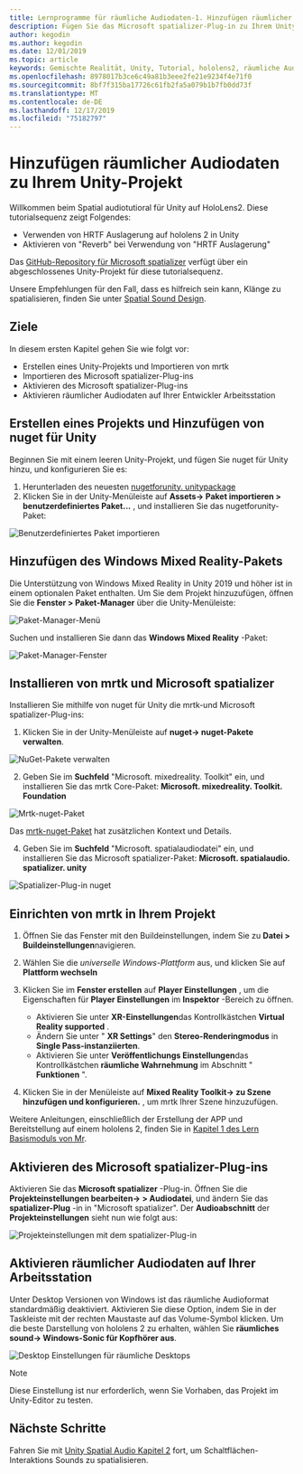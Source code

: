 ```yaml
---
title: Lernprogramme für räumliche Audiodaten-1. Hinzufügen räumlicher Audiodaten zu Ihrem Projekt
description: Fügen Sie das Microsoft spatializer-Plug-in zu Ihrem Unity-Projekt hinzu, um auf hololens 2 HRTF Hardware Offload zuzugreifen.
author: kegodin
ms.author: kegodin
ms.date: 12/01/2019
ms.topic: article
keywords: Gemischte Realität, Unity, Tutorial, hololens2, räumliche Audiodaten
ms.openlocfilehash: 8978017b3ce6c49a81b3eee2fe21e9234f4e71f0
ms.sourcegitcommit: 8bf7f315ba17726c61fb2fa5a079b1b7fb0dd73f
ms.translationtype: MT
ms.contentlocale: de-DE
ms.lasthandoff: 12/17/2019
ms.locfileid: "75182797"
---
```

# <a name="adding-spatial-audio-to-your-unity-project"></a>Hinzufügen räumlicher Audiodaten zu Ihrem Unity-Projekt

Willkommen beim Spatial audiotutioral für Unity auf HoloLens2. Diese tutorialsequenz zeigt Folgendes:
* Verwenden von HRTF Auslagerung auf hololens 2 in Unity
* Aktivieren von "Reverb" bei Verwendung von "HRTF Auslagerung"

Das [GitHub-Repository für Microsoft spatializer](https://github.com/microsoft/spatialaudio-unity) verfügt über ein abgeschlossenes Unity-Projekt für diese tutorialsequenz. 

Unsere Empfehlungen für den Fall, dass es hilfreich sein kann, Klänge zu spatialisieren, finden Sie unter [Spatial Sound Design](https://docs.microsoft.com/windows/mixed-reality/spatial-sound-design).

## <a name="objectives"></a>Ziele
In diesem ersten Kapitel gehen Sie wie folgt vor:
* Erstellen eines Unity-Projekts und Importieren von mrtk
* Importieren des Microsoft spatializer-Plug-ins
* Aktivieren des Microsoft spatializer-Plug-ins
* Aktivieren räumlicher Audiodaten auf Ihrer Entwickler Arbeitsstation

## <a name="create-a-project-and-add-nuget-for-unity"></a>Erstellen eines Projekts und Hinzufügen von nuget für Unity
Beginnen Sie mit einem leeren Unity-Projekt, und fügen Sie nuget für Unity hinzu, und konfigurieren Sie es:
1. Herunterladen des neuesten [nugetforunity. unitypackage](https://github.com/GlitchEnzo/NuGetForUnity/releases/latest)
2. Klicken Sie in der Unity-Menüleiste auf **Assets-> Paket importieren > benutzerdefiniertes Paket...** , und installieren Sie das nugetforunity-Paket:

![Benutzerdefiniertes Paket importieren](images/spatial-audio/import-custom-package.png)

## <a name="add-the-windows-mixed-reality-package"></a>Hinzufügen des Windows Mixed Reality-Pakets
Die Unterstützung von Windows Mixed Reality in Unity 2019 und höher ist in einem optionalen Paket enthalten. Um Sie dem Projekt hinzuzufügen, öffnen Sie die **Fenster > Paket-Manager** über die Unity-Menüleiste:

![Paket-Manager-Menü](images/spatial-audio/package-manager-menu.png)

Suchen und installieren Sie dann das **Windows Mixed Reality** -Paket:

![Paket-Manager-Fenster](images/spatial-audio/package-manager-window.png)

## <a name="install-mrtk-and-microsoft-spatializer"></a>Installieren von mrtk und Microsoft spatializer
Installieren Sie mithilfe von nuget für Unity die mrtk-und Microsoft spatializer-Plug-ins:
1. Klicken Sie in der Unity-Menüleiste auf **nuget-> nuget-Pakete verwalten**.

![NuGet-Pakete verwalten](images/spatial-audio/manage-nuget-packages.png)

2. Geben Sie im **Suchfeld** "Microsoft. mixedreality. Toolkit" ein, und installieren Sie das mrtk Core-Paket: **Microsoft. mixedreality. Toolkit. Foundation**

![Mrtk-nuget-Paket](images/spatial-audio/mrtk-nuget-package.png)

Das [mrtk-nuget-Paket](https://microsoft.github.io/MixedRealityToolkit-Unity/Documentation/MRTKNuGetPackage.html) hat zusätzlichen Kontext und Details.

4. Geben Sie im **Suchfeld** "Microsoft. spatialaudiodatei" ein, und installieren Sie das Microsoft spatializer-Paket: **Microsoft. spatialaudio. spatializer. unity**

![Spatializer-Plug-in nuget](images/spatial-audio/spatializer-plugin-nuget.png)

## <a name="set-up-mrtk-in-your-project"></a>Einrichten von mrtk in Ihrem Projekt

1. Öffnen Sie das Fenster mit den Buildeinstellungen, indem Sie zu **Datei > Buildeinstellungen**navigieren.

2. Wählen Sie die _universelle Windows-Plattform_ aus, und klicken Sie auf **Plattform wechseln**

3. Klicken Sie im **Fenster erstellen** auf **Player Einstellungen** , um die Eigenschaften für **Player Einstellungen** im **Inspektor** -Bereich zu öffnen.
    * Aktivieren Sie unter **XR-Einstellungen**das Kontrollkästchen **Virtual Reality supported** .
    * Ändern Sie unter " **XR Settings**" den **Stereo-Renderingmodus** in **Single Pass-instanziierten**.
    * Aktivieren Sie unter **Veröffentlichungs Einstellungen**das Kontrollkästchen **räumliche Wahrnehmung** im Abschnitt " **Funktionen** ".

4. Klicken Sie in der Menüleiste auf **Mixed Reality Toolkit-> zu Szene hinzufügen und konfigurieren.** , um mrtk Ihrer Szene hinzuzufügen.

Weitere Anleitungen, einschließlich der Erstellung der APP und Bereitstellung auf einem hololens 2, finden Sie in [Kapitel 1 des Lern Basismoduls von Mr](mrlearning-base-ch1.md).

## <a name="enable-the-microsoft-spatializer-plugin"></a>Aktivieren des Microsoft spatializer-Plug-ins
Aktivieren Sie das **Microsoft spatializer** -Plug-in. Öffnen Sie die **Projekteinstellungen bearbeiten-> > Audiodatei**, und ändern Sie das **spatializer-Plug** -in in "Microsoft spatializer". Der **Audioabschnitt** der **Projekteinstellungen** sieht nun wie folgt aus:

![Projekteinstellungen mit dem spatializer-Plug-in](images/spatial-audio/project-settings.png)

## <a name="enable-spatial-audio-on-your-workstation"></a>Aktivieren räumlicher Audiodaten auf Ihrer Arbeitsstation
Unter Desktop Versionen von Windows ist das räumliche Audioformat standardmäßig deaktiviert. Aktivieren Sie diese Option, indem Sie in der Taskleiste mit der rechten Maustaste auf das Volume-Symbol klicken. Um die beste Darstellung von hololens 2 zu erhalten, wählen Sie **räumliches sound-> Windows-Sonic für Kopfhörer aus**.

![Desktop Einstellungen für räumliche Desktops](images/spatial-audio/desktop-audio-settings.png)

> [!NOTE]
> Diese Einstellung ist nur erforderlich, wenn Sie Vorhaben, das Projekt im Unity-Editor zu testen.

## <a name="next-steps"></a>Nächste Schritte
Fahren Sie mit [Unity Spatial Audio Kapitel 2](unity-spatial-audio-ch2.md) fort, um Schaltflächen-Interaktions Sounds zu spatialisieren.

